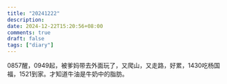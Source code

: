 ```yaml
---
title: "20241222"
description: 
date: 2024-12-22T15:20:56+08:00
comments: true
draft: false
tags: ["diary"]
---
```

0857醒，0949起，被爹妈带去外面玩了，又爬山，又走路，好累，1430吃杨国福，1521到家。才知道牛油是牛奶中的脂肪。